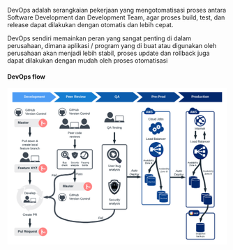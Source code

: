 DevOps adalah serangkaian pekerjaan yang mengotomatisasi proses antara Software Development dan Development Team, agar proses build, test, dan release dapat dilakukan dengan otomatis dan lebih cepat.

DevOps sendiri memainkan peran yang sangat penting di dalam perusahaan, dimana aplikasi / program yang di buat atau digunakan oleh perusahaan akan menjadi lebih stabil, proses update dan rollback juga dapat dilakukan dengan mudah oleh proses otomatisasi

#### DevOps flow
![DevOps Flow](../images/soal-01.png)

